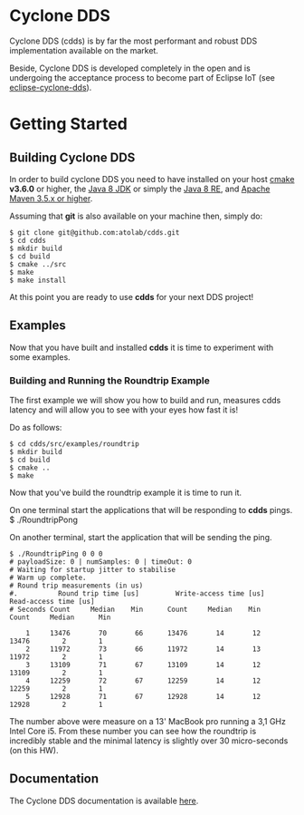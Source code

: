 # Cyclone DDS

Cyclone DDS (cdds) is by far the most performant and robust DDS implementation available on the market. 

Beside, Cyclone DDS is developed completely in the open and is undergoing the acceptance process to become part of Eclipse IoT (see  [eclipse-cyclone-dds](https://projects.eclipse.org/proposals/eclipse-cyclone-dds)).


# Getting Started
## Building Cyclone DDS

In order to build cyclone DDS you need to have installed on your host [cmake](https://cmake.org) **v3.6.0** or higher, the [Java 8 JDK](http://www.oracle.com/technetwork/java/javase/downloads/jdk8-downloads-2133151.html) or simply the [Java 8 RE](http://www.oracle.com/technetwork/java/javase/downloads/server-jre8-downloads-2133154.html), and [Apache Maven 3.5.x or higher](http://maven.apache.org/download.cgi).

Assuming that **git** is also available on your machine then, simply do:

    $ git clone git@github.com:atolab/cdds.git
    $ cd cdds
    $ mkdir build
    $ cd build
    $ cmake ../src
    $ make
    $ make install

At this point you are ready to use **cdds** for your next DDS project!
 

## Examples
Now that you have built and installed **cdds** it is time to experiment with some examples.

### Building and Running the Roundtrip Example
The first example we will show you how to build and run, measures cdds latency and will allow you to see with your eyes how fast it is!

Do as follows:

    $ cd cdds/src/examples/roundtrip
    $ mkdir build
    $ cd build
    $ cmake ..
    $ make
    
Now that you've build the roundtrip example it is time to run it. 

On one terminal start the applications that will be responding to **cdds** pings.
    $ ./RoundtripPong

On another terminal, start the application that will be sending the ping.
    
    $ ./RoundtripPing 0 0 0 
    # payloadSize: 0 | numSamples: 0 | timeOut: 0
    # Waiting for startup jitter to stabilise
    # Warm up complete.
    # Round trip measurements (in us)
    #.          Round trip time [us]         Write-access time [us]      Read-access time [us]
    # Seconds Count     Median    Min      Count     Median    Min     Count     Median      Min
    
        1     13476       70       66      13476       14       12      13476        2        1
        2     11972       73       66      11972       14       13      11972        2        1
        3     13109       71       67      13109       14       12      13109        2        1
        4     12259       72       67      12259       14       12      12259        2        1
        5     12928       71       67      12928       14       12      12928        2        1

The number above were measure on a 13' MacBook pro running a 3,1 GHz Intel Core i5. From these number you can see how the roundtrip is incredibly stable and the minimal latency is slightly over 30 micro-seconds (on this HW).

## Documentation
The Cyclone DDS documentation is available [here](http://cdds.io/docs).
